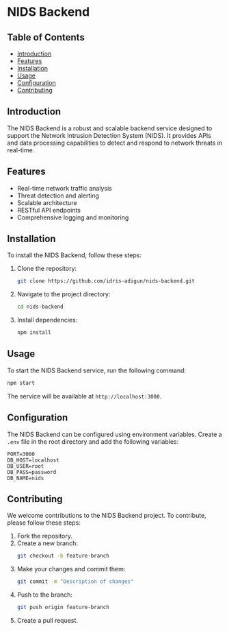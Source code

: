 # NIDS Backend

## Table of Contents

- [Introduction](#introduction)
- [Features](#features)
- [Installation](#installation)
- [Usage](#usage)
- [Configuration](#configuration)
- [Contributing](#contributing)

## Introduction

The NIDS Backend is a robust and scalable backend service designed to support the Network Intrusion Detection System (NIDS). It provides APIs and data processing capabilities to detect and respond to network threats in real-time.

## Features

- Real-time network traffic analysis
- Threat detection and alerting
- Scalable architecture
- RESTful API endpoints
- Comprehensive logging and monitoring

## Installation

To install the NIDS Backend, follow these steps:

1. Clone the repository:
   ```bash
   git clone https://github.com/idris-adigun/nids-backend.git
   ```
2. Navigate to the project directory:
   ```bash
   cd nids-backend
   ```
3. Install dependencies:
   ```bash
   npm install
   ```

## Usage

To start the NIDS Backend service, run the following command:

```bash
npm start
```

The service will be available at `http://localhost:3000`.

## Configuration

The NIDS Backend can be configured using environment variables. Create a `.env` file in the root directory and add the following variables:

```env
PORT=3000
DB_HOST=localhost
DB_USER=root
DB_PASS=password
DB_NAME=nids
```

## Contributing

We welcome contributions to the NIDS Backend project. To contribute, please follow these steps:

1. Fork the repository.
2. Create a new branch:
   ```bash
   git checkout -b feature-branch
   ```
3. Make your changes and commit them:
   ```bash
   git commit -m "Description of changes"
   ```
4. Push to the branch:
   ```bash
   git push origin feature-branch
   ```
5. Create a pull request.
